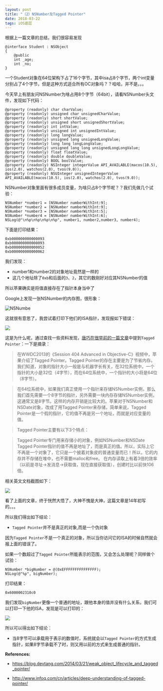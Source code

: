 ```yaml
---
layout: post
title: "（2）NSNumber及Tagged Pointer"
date: 2018-03-22
tags: iOS底层
---
```


根据上一篇文章的总结，我们很容易发现

```
@interface Student : NSObject
{
    @public
    int _age;
    int _no;
}
```

一个Student对象在64位架构下占了16个字节，其中isa占8个字节，两个int变量分别占了4个字节，但是这种方式适合所有OC对象吗？？哈哈，并不是。。。

今天早上有朋友问NSNumber为啥占用8个字节（64bit），请看NSNumber头文件，发现如下代码：

```
@property (readonly) char charValue;
@property (readonly) unsigned char unsignedCharValue;
@property (readonly) short shortValue;
@property (readonly) unsigned short unsignedShortValue;
@property (readonly) int intValue;
@property (readonly) unsigned int unsignedIntValue;
@property (readonly) long longValue;
@property (readonly) unsigned long unsignedLongValue;
@property (readonly) long long longLongValue;
@property (readonly) unsigned long long unsignedLongLongValue;
@property (readonly) float floatValue;
@property (readonly) double doubleValue;
@property (readonly) BOOL boolValue;
@property (readonly) NSInteger integerValue API_AVAILABLE(macos(10.5), ios(2.0), watchos(2.0), tvos(9.0));
@property (readonly) NSUInteger unsignedIntegerValue API_AVAILABLE(macos(10.5), ios(2.0), watchos(2.0), tvos(9.0));
```

NSNumber对象里面有很多成员变量，为啥只占8个字节呢？？我们先做几个试验：


```
NSNumber *number1 = [NSNumber numberWithInt:9];
NSNumber *number2 = [NSNumber numberWithInt:9];
NSNumber *number3 = [NSNumber numberWithInt:5];
NSNumber *number4 = [NSNumber numberWithInt:6];
NSLog(@"\n%p\n%p\n%p\n%p", number1, number2,number3, number4);
```

下面是打印结果：

```
0xb000000000000093
0xb000000000000093
0xb000000000000052
0xb000000000000062
```

我们发现：

* number1和number2的对象地址竟然是一样的
* 这几个地址除了`0xb`和后面的`3`、`2`，其它的数刚好对应其NSNumber的值

所以苹果确实是将值直接存在了指针本身当中了

Google上发现一张NSNumber的内存图，很形象：

![NSNumbe](http://otogtitz7.bkt.clouddn.com/2018-03-22-NSNumber.png)


这就很有意思了，我尝试着打印下他们的ISA指针，发现报如下错误：

![](http://otogtitz7.bkt.clouddn.com/2018-03-22-15217046164134.jpg)


这是为什么呢，通过查找一些资料发现，[唐巧在很早前的一篇文章](https://blog.devtang.com/2014/03/21/weak_object_lifecycle_and_tagged_pointer/)中提到`Tagged Pointer`：一下是摘录：

> 在WWDC2013的《Session 404 Advanced in Objective-C》视频中，苹果介绍了Tagged Pointer。Tagged Pointer的存在主要是为了节省内存。我们知道，对象的指针大小一般是与机器字长有关，在32位系统中，一个指针的大小是32位（4字节），而在64位系统中，一个指针的大小将是64位（8字节）。

> 在64位系统中，如果我们真正使用一个指针来存储NSNumber实例，那么我们首先需要一个8字节的指针，另外需要一块内存存储NSNumber实例，这通常又是8字节。这样的内存开销是比较大的。苹果对于NSNumber和NSDate对象，改成了用Tagged Pointer来存储，简单来说，Tagged Pointer是一个假的指针，它的值不再是另一个地址，而就是对应变量的值。

> Tagged Pointer主要有以下3个特点：

> Tagged Pointer专门用来存储小的对象，例如NSNumber和NSDate
Tagged Pointer指针的值不再是地址了，而是真正的值。所以，实际上它不再是一个对象了，它只是一个披着对象皮的普通变量而已！所以，它的内存并不存储在堆中，也不需要malloc和free。
在内存读取上有着3倍的效率（以前是寻址->发消息->获取值，现在直接获取值），创建时比以前快106倍。

相关英文文档截图如下：

![](http://otogtitz7.bkt.clouddn.com/2018-03-22-15217049155699.jpg)

看了上面的文章，终于恍然大悟了，大神不愧是大神，这篇文章是14年初写的。。。

所以我们得出如下结论：
* `Tagged Pointer`并不是真正的对象,而是一个伪对象

因为`Tagged Pointer`不是一个真正的对象，所以当你访问它的ISA的时候自然就会报上面的错误了。


如果一个数超过了`Tagged Pointer`所能表示的范围，又会怎么处理呢？同样做个试验：

```
NSNumber *bigNumber = @(0xEFFFFFFFFFFFFFFF);
NSLog(@"%p", bigNumber);
```

打印结果：

```
0x6000002310c0
```

我们发现`bigNumber`更像一个普通的地址，跟他本身的值并没有什么关系，我们可以打印一下他的ISA，发现是可以打印的：

![](http://otogtitz7.bkt.clouddn.com/2018-03-22-15217063008204.jpg)

所以可以得出如下结论：

* 当8字节可以承载用于表示的数值时，系统就会以`Tagged Pointer`的方式生成指针，如果8字节承载不了时，则又用以前的方式来生成普通的指针。


**References:**

* https://blog.devtang.com/2014/03/21/weak_object_lifecycle_and_tagged_pointer/

* http://www.infoq.com/cn/articles/deep-understanding-of-tagged-pointer/




